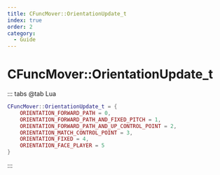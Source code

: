 ```yaml
---
title: CFuncMover::OrientationUpdate_t
index: true
order: 2
category:
  - Guide
---
```


# CFuncMover::OrientationUpdate_t
::: tabs
@tab Lua
```lua
CFuncMover::OrientationUpdate_t = {
    ORIENTATION_FORWARD_PATH = 0,
    ORIENTATION_FORWARD_PATH_AND_FIXED_PITCH = 1,
    ORIENTATION_FORWARD_PATH_AND_UP_CONTROL_POINT = 2,
    ORIENTATION_MATCH_CONTROL_POINT = 3,
    ORIENTATION_FIXED = 4,
    ORIENTATION_FACE_PLAYER = 5
}
```
:::
